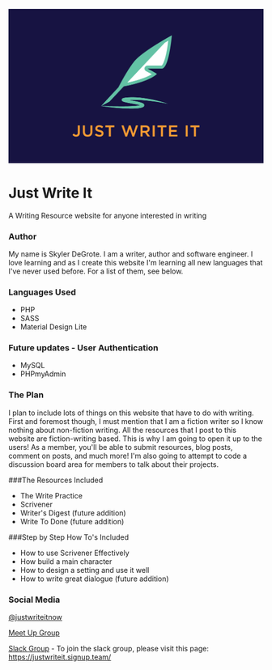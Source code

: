  
![Just Write It Logo](images/logo-web.png "Just Write It Logo")
# Just Write It
A Writing Resource website for anyone interested in writing

### Author
My name is Skyler DeGrote. I am a writer, author and software engineer. I love learning and as I create this website I'm learning all new languages that I've never used before. For a list of them, see below.

### Languages Used
* PHP
* SASS
* Material Design Lite

### Future updates - User Authentication
* MySQL
* PHPmyAdmin

### The Plan
I plan to include lots of things on this website that have to do with writing. First and foremost though, I must mention that I am a fiction writer so I know nothing about non-fiction writing. All the resources that I post to this website are fiction-writing based.
This is why I am going to open it up to the users! As a member, you'll be able to submit resources, blog posts, comment on posts, and much more! I'm also going to attempt to code a discussion board area for members to talk about their projects.

###The Resources Included
* The Write Practice
* Scrivener
* Writer's Digest (future addition)
* Write To Done (future addition)

###Step by Step How To's Included
* How to use Scrivener Effectively
* How build a main character
* How to design a setting and use it well
* How to write great dialogue (future addition)

### Social Media
[@justwriteitnow](https://twitter.com/justwriteitnow "Just Write It Twitter")

[Meet Up Group](https://www.meetup.com/Just-Write-It-RochesterMN/)

[Slack Group](https://justwriteit.slack.com/) - To join the slack group, please visit this page: https://justwriteit.signup.team/
